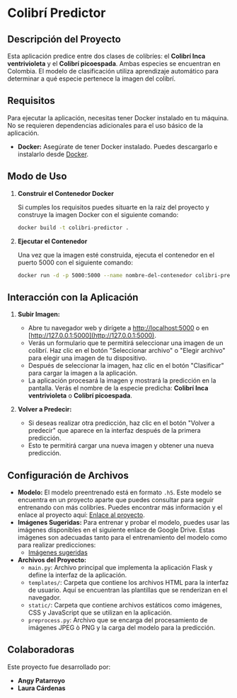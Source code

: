 # Colibrí Predictor

## Descripción del Proyecto

Esta aplicación predice entre dos clases de colibríes: el **Colibrí Inca ventrivioleta** y el **Colibrí picoespada**. Ambas especies se encuentran en Colombia. El modelo de clasificación utiliza aprendizaje automático para determinar a qué especie pertenece la imagen del colibrí.

## Requisitos

Para ejecutar la aplicación, necesitas tener Docker instalado en tu máquina. No se requieren dependencias adicionales para el uso básico de la aplicación.

- **Docker:** Asegúrate de tener Docker instalado. Puedes descargarlo e instalarlo desde [Docker](https://www.docker.com/products/docker-desktop).

## Modo de Uso

1. **Construir el Contenedor Docker**

   Si cumples los requisitos puedes situarte en la raiz del proyecto y construye la imagen Docker con el siguiente comando:

   ```bash
   docker build -t colibri-predictor .
2. **Ejecutar el Contenedor**

    Una vez que la imagen esté construida, ejecuta el contenedor en el puerto 5000 con el siguiente comando:

    ```bash
    docker run -d -p 5000:5000 --name nombre-del-contenedor colibri-predictor
   ```
## Interacción con la Aplicación

1. **Subir Imagen:**
   - Abre tu navegador web y dirígete a [http://localhost:5000](http://localhost:5000) o en [http://127.0.0.1:5000](http://127.0.0.1:5000).
   - Verás un formulario que te permitirá seleccionar una imagen de un colibrí. Haz clic en el botón "Seleccionar archivo" o "Elegir archivo" para elegir una imagen de tu dispositivo.
   - Después de seleccionar la imagen, haz clic en el botón "Clasificar" para cargar la imagen a la aplicación.
   - La aplicación procesará la imagen y mostrará la predicción en la pantalla. Verás el nombre de la especie predicha: **Colibrí Inca ventrivioleta** o **Colibrí picoespada**.

2. **Volver a Predecir:**
   - Si deseas realizar otra predicción, haz clic en el botón "Volver a predecir" que aparece en la interfaz después de la primera predicción.
   - Esto te permitirá cargar una nueva imagen y obtener una nueva predicción.
   
## Configuración de Archivos

- **Modelo:** El modelo preentrenado está en formato `.h5`. Este modelo se encuentra en un proyecto aparte que puedes consultar para seguir entrenando con más colibríes. Puedes encontrar más información y el enlace al proyecto aquí: [Enlace al proyecto](https://github.com/carfolacam98/TrainingModel).
- **Imágenes Sugeridas:** Para entrenar y probar el modelo, puedes usar las imágenes disponibles en el siguiente enlace de Google Drive. Estas imágenes son adecuadas tanto para el entrenamiento del modelo como para realizar predicciones:
  - [Imágenes sugeridas](https://drive.google.com/drive/folders/1ulyyqQgHQG-ghzhqOV2JXsf55GbEr02n)
- **Archivos del Proyecto:**
  - `main.py`: Archivo principal que implementa la aplicación Flask y define la interfaz de la aplicación.
  - `templates/`: Carpeta que contiene los archivos HTML para la interfaz de usuario. Aquí se encuentran las plantillas que se renderizan en el navegador.
  - `static/`: Carpeta que contiene archivos estáticos como imágenes, CSS y JavaScript que se utilizan en la aplicación.
  - `preprocess.py`: Archivo que se encarga del procesamiento de imágenes JPEG ò PNG y la carga del modelo para la predicción.

## Colaboradoras

Este proyecto fue desarrollado por:

- **Angy Patarroyo**
- **Laura Cárdenas**

